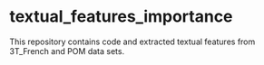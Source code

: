 # textual_features_importance
This repository contains code and extracted textual features from 3T_French and POM data sets. 
